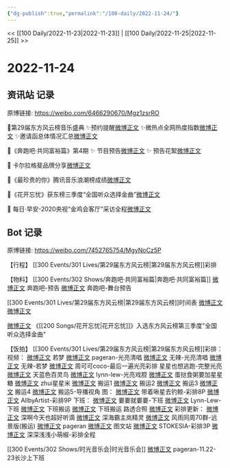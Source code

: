 ```yaml
---
{"dg-publish":true,"permalink":"/100-daily/2022-11-24/"}
---
```



<< [[100 Daily/2022-11-23\|2022-11-23]] | [[100 Daily/2022-11-25\|2022-11-25]] >>

# 2022-11-24

## 资讯站 记录

原博链接: https://weibo.com/6466290670/Mgz1zsrRO

🌟第29届东方风云榜音乐盛典
✨预约提醒[微博正文](https://m.weibo.cn/7779932378/4839276972606364)
✨微热点全网热度指数[微博正文](https://m.weibo.cn/6466290670/4839317996571891)
✨邀请函总体情况汇总[微博正文](https://m.weibo.cn/6466290670/4839459373718645)

🌟《奔跑吧·共同富裕篇》第4期
✨ 节目预告[微博正文](https://m.weibo.cn/6466290670/4839336790727483)
✨ 预告花絮[微博正文](https://m.weibo.cn/6466290670/4839436989238358)

🌟 卡尔拉格斐品牌分享[微博正文](https://m.weibo.cn/6466290670/4839452675932609)

🌟《最珍贵的你》腾讯音乐浪潮榜成绩[微博正文](https://m.weibo.cn/6466290670/4839316158943691)

🌟《花开忘忧》获东榜三季度“全国听众选择金曲”[微博正文](https://m.weibo.cn/6466290670/4839314989780674)

🌟 每日·早安-2020央视“金鸡会客厅”采访全程[微博正文](https://m.weibo.cn/6466290670/4839251335974264)

## Bot 记录

原博链接: https://weibo.com/7452765754/MgyNoCz5P

【行程】
[[300 Events/301 Lives/第29届东方风云榜\|第29届东方风云榜]]彩排

【物料】
[[300 Events/302 Shows/奔跑吧·共同富裕篇\|奔跑吧·共同富裕篇]]
[微博正文](http://weibo.com/5242381821/Mgvcn3AOr) 奔跑吧-预告
[微博正文](http://weibo.com/5242381821/MgxwL1IaV) 奔跑吧-舞台预告

[[300 Events/301 Lives/第29届东方风云榜\|第29届东方风云榜]]时间表
[微博正文](http://weibo.com/7516842376/MgtLXsyCw)
[微博正文](http://weibo.com/7779932378/MgtLXaW28)

[微博正文](https://weibo.com/7779932378/MgmTL3Vn2) 《[[200 Songs/花开忘忧\|花开忘忧]]》入选东方风云榜第三季度"全国听众选择金曲"

【饭拍】
[[300 Events/301 Lives/第29届东方风云榜\|第29届东方风云榜]]彩排：
视频：
[微博正文](http://weibo.com/7365108642/MgyAwxn8G) 若梦
[微博正文](http://weibo.com/7633014126/MgyFigkeG) pageran-光亮清唱
[微博正文](http://weibo.com/7495641082/MgyBFsuRa) 无辣-光亮清唱
[微博正文](https://m.weibo.cn/7495641082/4839478042301857) 无辣-若梦
[微博正文](http://weibo.com/6400678046/MgywJjF41) 周可可coco-最后一遍光亮彩排
[](https://m.weibo.cn/5219918112/4839472556410921) 星星也想逃跑-完整光亮
[微博正文](https://m.weibo.cn/6052322446/4839472913711812) 天蓝色百灵鸟
[微博正文](https://m.weibo.cn/6278506115/4839475600951596) lynn-lew-光亮戏腔
[微博正文](https://m.weibo.cn/6048634807/4839478886137880) 蛋挞食粥要加星星糖
[微博正文](https://m.weibo.cn/2539551872/4839480308010171) zhui星星米
[微博正文](http://weibo.com/6153221451/MgyqVnY1I) 搬运1
[微博正文](http://weibo.com/3199780861/MgyqzgwLB) 搬运2
[微博正文](http://weibo.com/3199780861/Mgyqmd7gS) 搬运3
[微博正文](http://weibo.com/6433509682/MgysT9KA3) 搬运4
[微博正文](http://weibo.com/6433509682/MgyKGtpPp) 搬运5-导播视角
图：
[微博正文](http://weibo.com/3246571812/MgykoeEy0) 带着啾星去钓鲸-彩排8P
[微博正文](https://m.weibo.cn/6873250805/4839481234691080) AllbyArtist-彩排9P
下班：
[微博正文](http://weibo.com/5995646854/MgyqPr9yV) 嫑嫑就嫑嫑-下班
[微博正文](http://weibo.com/6278506115/MgyyyrODt) Lynn-Lew-下班
[微博正文](http://weibo.com/5768424484/MgypTBBV5) 下班搬运
[微博正文](https://weibo.com/6293404959/MgymQtFE3) 下班搬运
路透合照
[微博正文](http://weibo.com/6433509682/MgyAyft6I)
彩排更新：
[微博正文](http://weibo.com/3123996041/MgDm9AQ8Y) 深啊今天也超好听滴
[微博正文](http://weibo.com/6357109665/MgzMGkoTf) 深海霸主岚精灵
[微博正文](http://weibo.com/6433509682/MgDTauo7Z) 风雨同周70群-远景版(搬运)
[微博正文](http://weibo.com/7633014126/MgH08mfMb) pageran
[微博正文](http://weibo.com/6987697229/MgH4FkPCm) 图文站
[微博正文](http://weibo.com/5172011009/MgFhcoVAK) STOKESIA-彩排3P
[微博正文](http://weibo.com/1786590437/MgIeh71IH) 深深浅浅小萌椒-彩排全程

[[300 Events/302 Shows/时光音乐会\|时光音乐会]]
[微博正文](http://weibo.com/7633014126/Mgv7eeqOA) pageran-11.22-23长沙上下班
